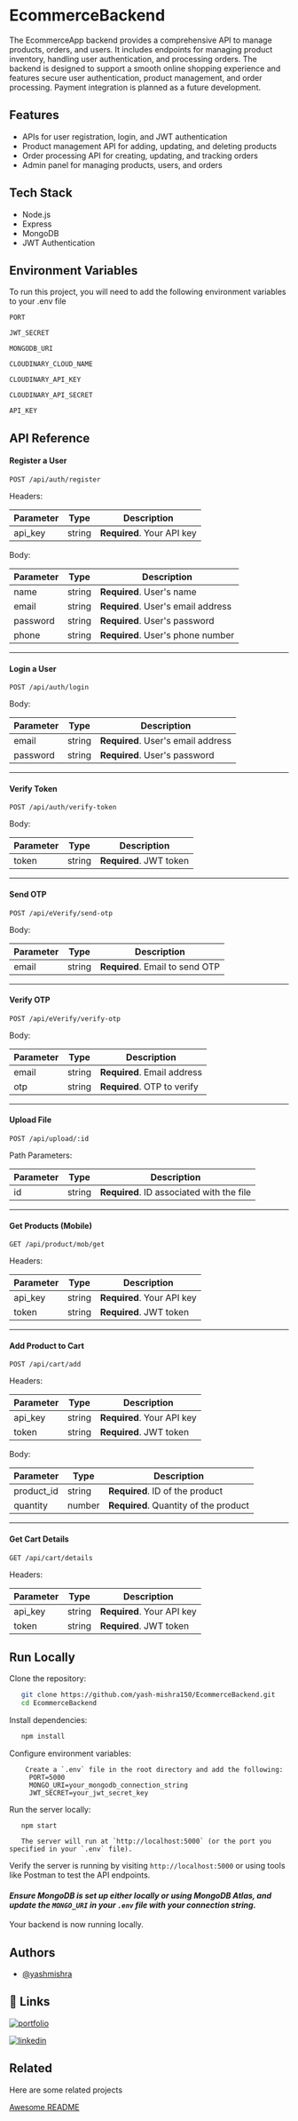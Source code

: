 
# EcommerceBackend


The EcommerceApp backend provides a comprehensive API to manage products, orders, and users. It includes endpoints for managing product inventory, handling user authentication, and processing orders. The backend is designed to support a smooth online shopping experience and features secure user authentication, product management, and order processing. Payment integration is planned as a future development.


## Features

- APIs for user registration, login, and JWT authentication
- Product management API for adding, updating, and deleting products
- Order processing API for creating, updating, and tracking orders
- Admin panel for managing products, users, and orders


## Tech Stack

- Node.js
- Express
- MongoDB
- JWT Authentication



## Environment Variables

To run this project, you will need to add the following environment variables to your .env file

`PORT`

`JWT_SECRET`

`MONGODB_URI`

`CLOUDINARY_CLOUD_NAME`

`CLOUDINARY_API_KEY`

`CLOUDINARY_API_SECRET`

`API_KEY`

## API Reference

#### Register a User

```http
POST /api/auth/register
```


Headers:

| Parameter | Type     | Description                |
| --------- | -------- | -------------------------- |
| api_key   | string   | **Required**. Your API key |

Body:

| Parameter  | Type     | Description                        |
| ---------- | -------- | ---------------------------------- |
| name       | string   | **Required**. User's name          |
| email      | string   | **Required**. User's email address |
| password   | string   | **Required**. User's password     |
| phone      | string   | **Required**. User's phone number |

---

#### Login a User

```http
POST /api/auth/login
```

Body:

| Parameter  | Type     | Description                        |
| ---------- | -------- | ---------------------------------- |
| email      | string   | **Required**. User's email address |
| password   | string   | **Required**. User's password     |

---

#### Verify Token

```http
POST /api/auth/verify-token
```

Body:

| Parameter | Type     | Description                        |
| --------- | -------- | ---------------------------------- |
| token     | string   | **Required**. JWT token           |

---

#### Send OTP

```http
POST /api/eVerify/send-otp
```

Body:

| Parameter  | Type     | Description                        |
| ---------- | -------- | ---------------------------------- |
| email      | string   | **Required**. Email to send OTP    |

---

#### Verify OTP

```http
POST /api/eVerify/verify-otp
```

Body:

| Parameter  | Type     | Description                        |
| ---------- | -------- | ---------------------------------- |
| email      | string   | **Required**. Email address        |
| otp        | string   | **Required**. OTP to verify        |

---

#### Upload File

```http
POST /api/upload/:id
```

Path Parameters:

| Parameter | Type     | Description                            |
| --------- | -------- | -------------------------------------- |
| id        | string   | **Required**. ID associated with the file |

---

#### Get Products (Mobile)

```http
GET /api/product/mob/get
```

Headers:

| Parameter | Type     | Description                |
| --------- | -------- | -------------------------- |
| api_key   | string   | **Required**. Your API key |
| token     | string   | **Required**. JWT token    |

---

#### Add Product to Cart

```http
POST /api/cart/add
```

Headers:

| Parameter | Type     | Description                |
| --------- | -------- | -------------------------- |
| api_key   | string   | **Required**. Your API key |
| token     | string   | **Required**. JWT token    |

Body:

| Parameter  | Type     | Description                        |
| ---------- | -------- | ---------------------------------- |
| product_id | string   | **Required**. ID of the product   |
| quantity   | number   | **Required**. Quantity of the product |

---

#### Get Cart Details

```http
GET /api/cart/details
```

Headers:

| Parameter | Type     | Description                |
| --------- | -------- | -------------------------- |
| api_key   | string   | **Required**. Your API key |
| token     | string   | **Required**. JWT token    |

## Run Locally

 Clone the repository:

```bash
   git clone https://github.com/yash-mishra150/EcommerceBackend.git
   cd EcommerceBackend
```

 Install dependencies:

```bash
   npm install
```

Configure environment variables:

```
    Create a `.env` file in the root directory and add the following:
     PORT=5000
     MONGO_URI=your_mongodb_connection_string
     JWT_SECRET=your_jwt_secret_key
```

 Run the server locally:
```
   npm start

   The server will run at `http://localhost:5000` (or the port you specified in your `.env` file).

```
 Verify the server is running by visiting `http://localhost:5000` or using tools like Postman to test the API endpoints.


#### *Ensure MongoDB is set up either locally or using MongoDB Atlas, and update the `MONGO_URI` in your `.env` file with your connection string.*


Your backend is now running locally.


## Authors

- [@yashmishra](https://github.com/yash-mishra150)


## 🔗 Links
[![portfolio](https://img.shields.io/badge/my_portfolio-000?style=for-the-badge&logo=ko-fi&logoColor=white)](https://portfolio-yashmishra.vercel.app/)

[![linkedin](https://img.shields.io/badge/linkedin-0A66C2?style=for-the-badge&logo=linkedin&logoColor=white)](https://www.linkedin.com/in/yash-mishra-87b29725b/)


## Related

Here are some related projects

[Awesome README](https://github.com/matiassingers/awesome-readme)


